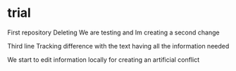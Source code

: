 # trial
First repository
Deleting
We are testing
and Im creating a second change

Third line
Tracking difference with the text
having all the information needed

We start to edit information locally for creating an artificial conflict
